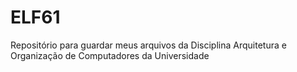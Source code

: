 # ELF61
Repositório para guardar meus arquivos da Disciplina Arquitetura e Organização de Computadores da Universidade
